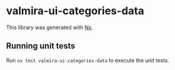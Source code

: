 # valmira-ui-categories-data

This library was generated with [Nx](https://nx.dev).

## Running unit tests

Run `nx test valmira-ui-categories-data` to execute the unit tests.

